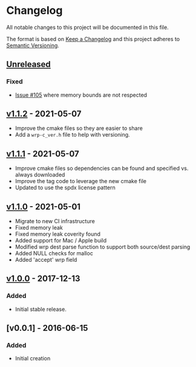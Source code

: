<!--
SPDX-FileCopyrightText: 2017-2021 Comcast Cable Communications Management, LLC
SPDX-License-Identifier: Apache-2.0
-->
# Changelog
All notable changes to this project will be documented in this file.

The format is based on [Keep a Changelog](http://keepachangelog.com/en/1.0.0/)
and this project adheres to [Semantic Versioning](http://semver.org/spec/v2.0.0.html).

## [Unreleased]

### Fixed
- [Issue #105](https://github.com/xmidt-org/wrp-c/issues/105) where memory bounds are not respected


## [v1.1.2] - 2021-05-07
- Improve the cmake files so they are easier to share
- Add a `wrp-c_ver.h` file to help with versioning.

## [v1.1.1] - 2021-05-07
- Improve cmake files so dependencies can be found and specified vs. always downloaded
- Improve the tag code to leverage the new cmake file
- Updated to use the spdx license pattern

## [v1.1.0] - 2021-05-01
- Migrate to new CI infrastructure
- Fixed memory leak
- Fixed memory leak coverity found
- Added support for Mac / Apple build
- Modified wrp dest parse function to support both source/dest parsing
- Added NULL checks for malloc
- Added 'accept' wrp field 

## [v1.0.0] - 2017-12-13
### Added
- Initial stable release.

## [v0.0.1] - 2016-06-15
### Added
- Initial creation

[Unreleased]: https://github.com/Comcast/wrp-c/compare/v1.1.2...HEAD
[v1.1.2]: https://github.com/Comcast/wrp-c/compare/v1.1.1...v1.1.2
[v1.1.1]: https://github.com/Comcast/wrp-c/compare/v1.1.0...v1.1.1
[v1.1.0]: https://github.com/Comcast/wrp-c/compare/v1.0.0...v1.1.0
[v1.0.0]: https://github.com/Comcast/wrp-c/compare/40cd45f5ce6723fa8d4aaf6e66fc3e3302758ec4...v1.0.0
